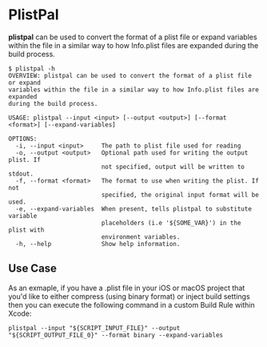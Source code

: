 # PlistPal

**plistpal** can be used to convert the format of a plist file or expand variables within the file in a similar way to how Info.plist files are expanded during the build process.

```
$ plistpal -h                                                                       
OVERVIEW: plistpal can be used to convert the format of a plist file or expand
variables within the file in a similar way to how Info.plist files are expanded
during the build process.

USAGE: plistpal --input <input> [--output <output>] [--format <format>] [--expand-variables]

OPTIONS:
  -i, --input <input>     The path to plist file used for reading
  -o, --output <output>   Optional path used for writing the output plist. If
                          not specified, output will be written to stdout.
  -f, --format <format>   The format to use when writing the plist. If not
                          specified, the original input format will be used.
  -e, --expand-variables  When present, tells plistpal to substitute variable
                          placeholders (i.e '${SOME_VAR}') in the plist with
                          environment variables.
  -h, --help              Show help information.
```

## Use Case

As an exmaple, if you have a .plist file in your iOS or macOS project that you'd like to either compress (using binary format) or inject build settings then you can execute the following command in a custom Build Rule within Xcode: 

```
plistpal --input "${SCRIPT_INPUT_FILE}" --output "${SCRIPT_OUTPUT_FILE_0}" --format binary --expand-variables 
```
